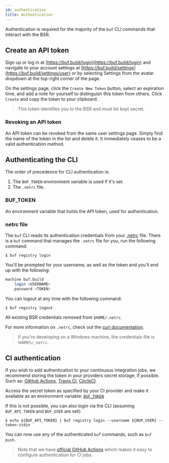 ```yaml
---
id: authentication
title: Authentication
---
```


Authentication is required for the majority of the `buf` CLI commands
that interact with the BSR.

## Create an API token

Sign up or log in at [https://buf.build/login](https://buf.build/login) and navigate to your
account settings at [https://buf.build/settings](https://buf.build/settings/user) or by selecting
Settings from the avatar dropdown at the top-right corner of the page.

On the settings page, click the `Create New Token` button, select an
expiration time, and add a note for yourself to distinguish this token from others.
Click `Create` and copy the token to your clipboard.

> This token identifies you to the BSR and must be kept secret.

### Revoking an API token

An API token can be revoked from the same user settings page. Simply find the name
of the token in the list and delete it. It immediately ceases to be a valid
authentication method.

## Authenticating the CLI

The order of precedence for CLI authentication is:

1. The `BUF_TOKEN` environment variable is used if it's set.
2. The `.netrc` file.

### BUF_TOKEN

An environment variable that holds the API token, used for authentication.

### netrc file

The `buf` CLI reads its authentication credentials from your
[.netrc](https://www.gnu.org/software/inetutils/manual/html_node/The-_002enetrc-file.html)
file. There is a `buf` command that manages the `.netrc` file for you, run the following command:

```terminal
$ buf registry login
```

You'll be prompted for your username, as well as the token and you'll end up with the following:

```sh title="~/.netrc"
machine buf.build
    login <USERNAME>
    password <TOKEN>
```

You can logout at any time with the following command:

```terminal
$ buf registry logout
```

All existing BSR credentials removed from `$HOME/.netrc`.

For more information on `.netrc`, check out the [curl documentation](https://everything.curl.dev/usingcurl/netrc).

> If you're developing on a Windows machine, the credentials file is `%HOME%/_netrc`.

## CI authentication

If you wish to add authentication to your continuous integration jobs, we recommend storing the token in your providers secret storage, if possible. Such as:
[GitHub Actions](https://docs.github.com/en/actions/reference/encrypted-secrets#about-encrypted-secrets),
[Travis CI](https://docs.travis-ci.com/user/environment-variables/#defining-encrypted-variables-in-travisyml),
[CircleCI](https://circleci.com/docs/2.0/env-vars/).

Access the secret token as specified by your CI provider and make it available as an environment variable: [`BUF_TOKEN`](#buf_token)

If this is not possible, you can also login via the CLI (assuming `BUF_API_TOKEN` and `BUF_USER` are set):

```terminal
$ echo ${BUF_API_TOKEN} | buf registry login --username ${BUF_USER} --token-stdin
```

You can now use any of the authenticated `buf` commands, such as `buf push`.

> Note that we have [official GitHub Actions](../ci-cd/github-actions.md) which makes it easy to configure authentication for CI jobs.
